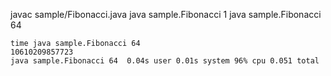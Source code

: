 javac sample/Fibonacci.java
java sample.Fibonacci 1
java sample.Fibonacci 64


```
time java sample.Fibonacci 64
10610209857723
java sample.Fibonacci 64  0.04s user 0.01s system 96% cpu 0.051 total
```